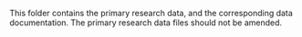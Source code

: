 This folder contains the primary research data, and the corresponding data documentation. The primary research data files should not be amended.

